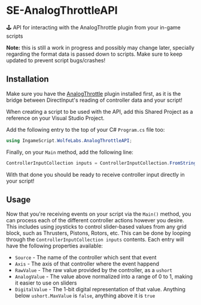 # SE-AnalogThrottleAPI
🕹️ API for interacting with the AnalogThrottle plugin from your in-game scripts

**Note:** this is still a work in progress and possibly may change later, specially regarding the format data is passed down to scripts. Make sure to keep updated to prevent script bugs/crashes!

## Installation

Make sure you have the [AnalogThrottle](https://github.com/wolfe-labs/SE-AnalogThrottlePlugin) plugin installed first, as it is the bridge between DirectInput's reading of controller data and your script!

When creating a script to be used with the API, add this Shared Project as a reference on your Visual Studio Project.

Add the following entry to the top of your C# `Program.cs` file too:

```cs
using IngameScript.WolfeLabs.AnalogThrottleAPI;
```

Finally, on your `Main` method, add the following line:

```cs
ControllerInputCollection inputs = ControllerInputCollection.FromString(argument);
```

With that done you should be ready to receive controller input directly in your script!

## Usage

Now that you're receiving events on your script via the `Main()` method, you can process each of the different controller actions however you desire. This includes using joysticks to control slider-based values from any grid block, such as Thrusters, Pistons, Rotors, etc. This can be done by looping through the `ControllerInputCollection inputs` contents. Each entry will have the following properties available:

- `Source` - The name of the controller which sent that event
- `Axis` - The axis of that controller where the event happend
- `RawValue` - The raw value provided by the controller, as a `ushort`
- `AnalogValue` - The value above normalized into a range of 0 to 1, making it easier to use on sliders
- `DigitalValue` - The 1-bit digital representation of that value. Anything below `ushort.MaxValue` is `false`, anything above it is `true`